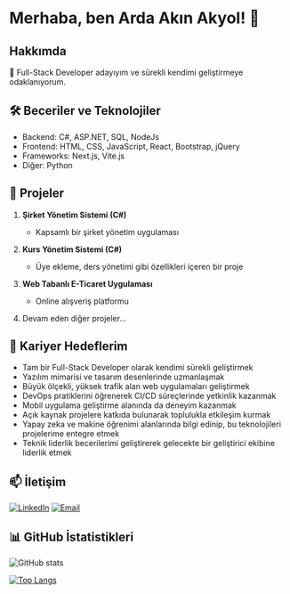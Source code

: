 # Merhaba, ben Arda Akın Akyol! 👋

## Hakkımda
🚀 Full-Stack Developer adayıyım ve sürekli kendimi geliştirmeye odaklanıyorum.

## 🛠 Beceriler ve Teknolojiler
- Backend: C#, ASP.NET, SQL, NodeJs
- Frontend: HTML, CSS, JavaScript, React, Bootstrap, jQuery
- Frameworks: Next.js, Vite.js
- Diğer: Python

## 🔭 Projeler
1. **Şirket Yönetim Sistemi (C#)**
   - Kapsamlı bir şirket yönetim uygulaması

2. **Kurs Yönetim Sistemi (C#)**
   - Üye ekleme, ders yönetimi gibi özellikleri içeren bir proje

3. **Web Tabanlı E-Ticaret Uygulaması**
   - Online alışveriş platformu

4. Devam eden diğer projeler...

## 🌱 Kariyer Hedeflerim
- Tam bir Full-Stack Developer olarak kendimi sürekli geliştirmek
- Yazılım mimarisi ve tasarım desenlerinde uzmanlaşmak
- Büyük ölçekli, yüksek trafik alan web uygulamaları geliştirmek
- DevOps pratiklerini öğrenerek CI/CD süreçlerinde yetkinlik kazanmak
- Mobil uygulama geliştirme alanında da deneyim kazanmak
- Açık kaynak projelere katkıda bulunarak toplulukla etkileşim kurmak
- Yapay zeka ve makine öğrenimi alanlarında bilgi edinip, bu teknolojileri projelerime entegre etmek
- Teknik liderlik becerilerimi geliştirerek gelecekte bir geliştirici ekibine liderlik etmek

## 📫 İletişim
[![LinkedIn](https://img.shields.io/badge/-LinkedIn-blue?style=flat-square&logo=Linkedin&logoColor=white&link=https://www.linkedin.com/in/arda-ak%C4%B1n-akyol-599aa730a/)](https://www.linkedin.com/in/arda-ak%C4%B1n-akyol-599aa730a/)
[![Email](https://img.shields.io/badge/-Email-red?style=flat-square&logo=Gmail&logoColor=white&link=mailto:ardaakinbusiness@gmail.com)](mailto:ardaakinbusiness@gmail.com)

## 📊 GitHub İstatistikleri
![GitHub stats](https://github-readme-stats.vercel.app/api?username=ardaakinbusiness&show_icons=true&theme=radical)

[![Top Langs](https://github-readme-stats.vercel.app/api/top-langs/?username=ardaakinbusiness&layout=compact&theme=radical)](https://github.com/ardaakinbusiness/github-readme-stats)
